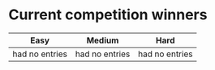 # Current competition winners

| Easy | Medium | Hard |
| --- | --- | --- |
| had no entries | had no entries | had no entries |
